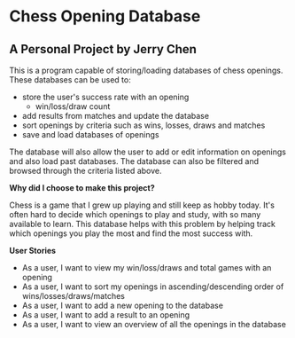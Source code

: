 # Chess Opening Database

## A Personal Project by Jerry Chen

This is a program capable of storing/loading databases of chess openings.
These databases can be used to:
- store the user's success rate with an opening 
  - win/loss/draw count
- add results from matches and update the database
- sort openings by criteria such as wins, losses, draws and matches
- save and load databases of openings



The database will also allow the user to add or edit information on openings 
and also load past databases. The database can also be filtered and browsed 
through the criteria listed above.

**Why did I choose to make this project?**

Chess is a game that I grew up playing and still keep as hobby today. It's often hard to decide
which openings to play and study, with so many available to learn. 
This database helps with this problem by helping track which openings you play the most
and find the most success with.

**User Stories**
- As a user, I want to view my win/loss/draws and total games with an opening
- As a user, I want to sort my openings in ascending/descending order of wins/losses/draws/matches
- As a user, I want to add a new opening to the database
- As a user, I want to add a result to an opening
- As a user, I want to view an overview of all the openings in the database